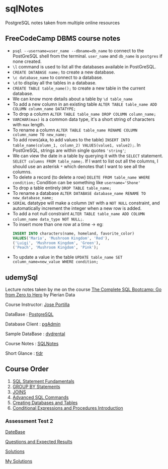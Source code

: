 # sqlNotes
PostgreSQL notes taken from multiple online resources

## FreeCodeCamp DBMS course notes 

- `psql --username=user_name --dbname=db_name` to connect to the PostGreSQL shell from the terminal. `user_name` and `db_name` is `postgres` if none created.
- `\l` command is used to list all the databases available in PostGreSQL.
- `CREATE DATABASE name;` to create a new database.
- `\c database_name` to connect to a database.
- `\d` to display all the tables in a database.
- `CREATE TABLE table_name();` to create a new table in the current database.
- We can know more details about a table by `\d table_name`
- To add a new column in an existing table `ALTER TABLE table_name ADD COLUMN column_name DATATYPE;`
- To drop a column `ALTER TABLE table_name DROP COLUMN column_name;`
- `VARCHAR(max)` is a common data type, it's a short string of characters with `max` length.
- To rename a column `ALTER TABLE table_name RENAME COLUMN column_name TO new_name;`
- To add rows(aka, to add values to the table) `INSERT INTO table_name(column_1, column_2) VALUES(value1, value2);`. In PostGreSQL, strings are within single quotes `'string'`;
- We can view the date in a table by querying it with the `SELECT` statement. `SELECT columns FROM table_name;`. If I want to list out all the columns, I should use an asterisk `*` which denotes that I want to see all the columns.
- To delete a record (to delete a row) `DELETE FROM table_name WHERE condition;`
  Condition can be something like `username='Shone'`  
- To drop a table entirely `DROP TABLE table_name;`
- To rename a database `ALTER DATABASE database_name RENAME TO new_database_name;`
- `SERIAL` datatype will make a column `INT` with a `NOT NULL` constraint, and automatically increment the integer when a new row is added.
- To add a not null constraint `ALTER TABLE table_name ADD COLUMN column_name data_type NOT NULL;`.
- To insert more than one row at a time -> eg:
  ```sql
  INSERT INTO characters(name, homeland, favorite_color)
  VALUES('Mario', 'Mushroom Kingdom', 'Red'),
  ('Luigi', 'Mushroom Kingdom', 'Green'),
  ('Peach', 'Mushroom Kingdom', 'Pink');
  ```
- To update a value in the table `UPDATE table_name SET column_name=new_value WHERE condition;`



## udemySql
Lecture notes taken by me on the course [The Complete SQL Bootcamp: Go from Zero to Hero](https://www.udemy.com/share/101Whk3@BcgzINuBYu7rVuEJ4GwcHeZXZUiayBbCuYZXbG86Zf9lG9eZcMGv4Cmad6g7PLhH/) by Pierian Data

Course Instructor: [Jose Portilla](https://www.udemy.com/user/joseportilla/)

DataBase : [PostgreSQL](https://www.postgresql.org/)

Database Client : [pgAdmin](https://www.pgadmin.org/)

Sample DataBase : [dvdrental](./udemySql/dvdrental.tar)

Course Notes : [SQLNotes](./udemySql/SQLNotes.pdf)

Short Glance : [tldr](./udemySql/Screen%2BShot%2B2016-04-17%2Bat%2B12.22.49%2BPM.png)

## Course Order 

1. [SQL Statement Fundamentals](./udemySql/SQL%20Statement%20Fundamentals/fundamentals.sql)
2. [GROUP BY Statements](./udemySql/GROUP%20BY%20Statements/groupByStatements.sql)
3. [JOINS](./udemySql/JOINS/joins.sql)
4. [Advanced SQL Commands](./udemySql/Advanced%20SQL%20Commands/advancedSqlCommands.sql)
5. [Creating Databases and Tables](./udemySql/Creating%20Databases%20and%20Tables/databasesAndTables.sql)
6. [Conditional Expressions and Procedures Introduction](./udemySql/Condition%20Expressions%20and%20Procedures%20Introduction/conditionexpressions.sql)


### Assessment Test 2

[DateBase](./udemySql/Assessment%20Test%202/exercises.tar)

[Questions and Expected Results](https://docs.google.com/document/d/1wiuYbTQslmfolQWgeVPB356csjK6yqOUBhgC7fM44o8/edit)
    
[Solutions](https://docs.google.com/document/d/1swGZ0RG3KKqWqzmsI_qrMgjJ3lt39mtAJqRSMZy6Z-8/edit)

[My Solutions](./udemySql/Assessment%20Test%202/assessment2.sql)
